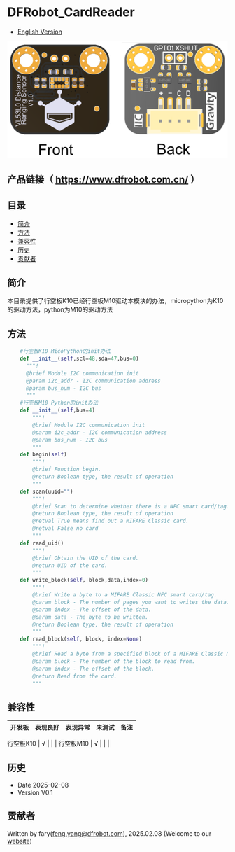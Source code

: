 # DFRobot_CardReader

* [English Version](./README.md)



![正反面svg效果图](../resources/images/SEN0245svg4.png)

## 产品链接（ https://www.dfrobot.com.cn/ ）



## 目录

* [简介](#简介)
* [方法](#方法)
* [兼容性](#兼容性)
* [历史](#历史)
* [贡献者](#贡献者)

## 简介
本目录提供了行空板K10已经行空板M10驱动本模块的办法，micropython为K10的驱动方法，python为M10的驱动方法
## 方法
```Python
    #行空板K10 MicoPython的init办法
    def __init__(self,scl=48,sda=47,bus=0)
      """!
      @brief Module I2C communication init
      @param i2c_addr - I2C communication address
      @param bus_num - I2C bus
      """
    #行空板M10 Python的init办法
    def __init__(self,bus=4)
        """!
        @brief Module I2C communication init
        @param i2c_addr - I2C communication address
        @param bus_num - I2C bus
        """
    def begin(self)
        """!
        @brief Function begin.
        @return Boolean type, the result of operation
        """
    def scan(uuid="")
        """!
        @brief Scan to determine whether there is a NFC smart card/tag.
        @return Boolean type, the result of operation
        @retval True means find out a MIFARE Classic card.
        @retval False no card
        """
    def read_uid()
        """!
        @brief Obtain the UID of the card.
        @return UID of the card.
        """
    def write_block(self, block,data,index=0)
        """!
        @brief Write a byte to a MIFARE Classic NFC smart card/tag.
        @param block - The number of pages you want to writes the data.
        @param index - The offset of the data.
        @param data - The byte to be written.
        @return Boolean type, the result of operation
        """
    def read_block(self, block, index=None)
        """!
        @brief Read a byte from a specified block of a MIFARE Classic NFC smart card/tag.
        @param block - The number of the block to read from.
        @param index - The offset of the block.
        @return Read from the card.
        """
```


## 兼容性

开发板                | 表现良好	|表现异常	|未测试	|备注 |
------------------ | :----------: | :----------: | :---------: | -----

行空板K10        |      √       |              |             | 
行空板M10        |      √       |              |             | 

## 历史

- Date 2025-02-08
- Version V0.1


## 贡献者

Written by fary(feng.yang@dfrobot.com), 2025.02.08 (Welcome to our [website](https://www.dfrobot.com/))
